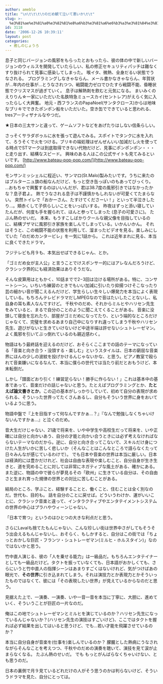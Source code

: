 ```yaml
---
author: ameblo
title: "\n\t\t\t\tのだめ観て泣いて悪いか\t\t"
slug: >-
  %e3%81%ae%e3%81%a0%e3%82%81%e8%a6%b3%e3%81%a6%e6%b3%a3%e3%81%84%e3%81%a6%e6%82%aa%e3%81%84%e3%81%8b
id: 3118
date: '2006-12-26 10:39:11'
layout: post
categories:
  - 癒しのじょうろ
---
```


息子と同じバージョンの風邪をもらったとおもったら、彼の体の中で新しいバージョンのウィルスを開発していたらしい、私の修正セキュリティパッチは難なくすり抜けられて見事に感染してしまった。 喉イタ、微熱、全身だるい状態でうなされる。 プログラミングしなきゃならん、メール書かなきゃならん、年賀状が…年内の仕事が…とうなされつつ、戦闘能力ゼロでひたすら戦闘不能、昏睡状態でクリスマスが過ぎていく。 息子は解熱剤を飲むと元気になる。 まいみくのえりりん☆一家にいただいた名鉄特急ミュースカイ(セントレア)がえらく気に入ったらしく大興奮。 地元・西フランスのPapaNoel(サンタクロース)からは地味なブリキでできたポンポン船をいただいた。空き缶でできていると思われる、tresアーティザナルなやつだ。

★日本の三太サンと違って、ゲームソフトなどをあげたりはしない信条らしい。

さっそくサラダボゥルに水を張って遊んでみる。スポイトでタンクに水を入れて、ろうそくで火をつける。ブリキの端処理はぜんぜんいい加減だし火を使ってる時点でSTマークは到底取得できない代物だけど、見事にポンポンポン・・・と走り出す、結構なスピード。 興味のある人はこの公式サイトも見てみるといいです。 [http://www.bateau-pop-pop.com/](http://www.bateau-pop-pop.com/)

モンサンミッシェルに程近い、サンマロ(St.Malo)製みたいです。うちに来たのはブルターニュ旗の船なんだけど、もっと空き缶っぽいのもあってびっくり。 …おもちゃで興奮するのはいいんだが、君は38.7度の風邪引きではなかったかな？息子君よ。 熱でうなされる息子は不謹慎かもしれないが可愛くてたまらない。 突然トイレで「おかーさん、たすけてくださーい！」といって半泣きしたり…。頬赤くして子供らしいことをいっぱいする。 昨夜はずっと添い寝していたんだが、何度も手を握られて、ほんと参ってしまった (息子の可愛さに)。 たぶん熱のせいだ。 本来、もうすこしばかりクールな親父像を目指しているのに、結構ブザマに風邪引き家族を楽しんでしまっている。いかんいかん。 それはそうと、この戦闘不能の状態を利用して、溜まったビデオを見る。楽しみにしていた「のだめカンタービレ」を一気に1話から。 これは近年まれに見る、本当に良くできたドラマ。

フジテレビも月９も、本気出せばできるじゃん、とか。

「ゴミだめ女が主人公」と言うことでけスポンサー的にはアレなんだろうけど、クラシック界的にも経済効果はありそうだな。

そんな皮算用はともかく、10話までで2−3回は泣ける場所がある。特に、コンサートシーン。いちいち練習のときでもいい加減に引いたり抑揚つけそこなったり芸の細かい音が聞こえるんだけど、学生らしい生々しい爆発力を本当によく表現している。もちろんテレビドラマだしMPEGなので音はたいしたことないし、私自身の耳も素人なんですけど。 千秋やのだめ、それからミルヒやハリセン先生をみていると、まるで自分のことのように聞こえてくることがある。 音楽に没頭して寝食を忘れたり、部屋がゴミだめになってたり、という端的なところだけじゃなくて、完璧を求めるあまり自己中になりすれ違ってしまう千秋やハリセン先生、遊びがないと生きていけないけど中途半端は許せないシュトレーゼマン。 よく風邪を引いてぶっ倒れているのも親近感わく。

物語はもう最終話を迎えるのだけど、おそらくここまでの話のテーマになっている「音楽と向き合う・没頭する・楽しむ」というスタイルは、日本の窮屈な音楽界にほんの少しの波紋を投げかけるんじゃないかな、と思う。ピアノ教室で殴られて音楽嫌いになるなんて、本当に僕らの世代では当たり前だとおもうけど、本末転倒だ。

しかし「譜面どおり引く！練習足らない！勝手に作らない！」これは基本中の基本であって、音楽だけの話じゃないと思う。たとえばプログラミングとか、**たとえば論文書きとか**。この辺の基本がしっかりしていて、初めて自分の表現が求められる、そういった世界ってたくさんあるし、自分もそういう世界に身をおいているように思う。

物語中盤で『上を目指すって何なんですかぁ…？』『なんで勉強しなくちゃいけないんですかぁ…』と泣くのだめ。

音大生だけじゃない、21歳で将来を、いや中学生や高校生だって将来を、いや正確には自分と向かいあう、自分の才能と向かい合うときには必ず考えなければならないテーマなのだから。逆に、自分と向き合ってこないで、スキルだけ身につけた人生がいかに苦しく悲しいか（そんなことはこんなところで語らなくたって日々みんなが感じているわけで）。 でも日本や音楽の世界は本当に厳しい。日本は経済的には豊かだけれど、社会は自由な表現や楽しむこと、自分自身が生き生きと、道を究めることに対しては非常にネガティブな風土がある、確かにある。また逆に、物語の中で彼らが夢見るその「欧州」に生きている自分は、その自由さと生まれ育った規律の世界との対比に苦しむことがある。

結局のところ、学ぶこと、経験することと、働くこと、住むことは全く別なのだ。世代も、目的も。 話を自分のことに戻せば。どういうわけか、運がいいことに、クラシック音楽と違って、インタラクティブやエンタテイメントシステムの世界の中心はプラハやウィーンじゃない。

「日本で育つ」というのはひとつの大きな利点だと思う。

さらにLavalも捨てたもんじゃない、こんな珍しい街は世界中さがしてもそうそう出会えるもんじゃないし、おそらく、もしかすると、自分はこの街では「ちょっとおかしな巨匠・フランツ・シュトレーゼマン(ミルヒ・ホルスタイン)」なのではないかと思う。

竹中直人演じる、彼の「人を乗せる能力」は一級品だ。もちろんエンタテイナーとしても一級品だけど。タクトを振っていなくても、日本語がおかしくても、さらにいうと竹中直人の指揮シーンはあまりすごくはないけれど、気がつけばあの眼光で、**その世界**に引き込まれてしまう。それは演技力とか表現力とかそういったものではなくて、彼には「その表現したい世界」が見えているからなのだと思う。

見据えた上で、一演奏、一演奏、いや一音一音を本当に丁寧に、大胆に、進めていく、そういうことが巨匠の一片なのだ。

俺はこの地でシュトレーゼマンとミルヒを演じているのか？ハリセン先生になっているんじゃないか？(ハリセン先生の演技はすごいけど)、ここではタクトを握れば必ず結果を出してはいると思うけど、でも…若い才能を飛躍させているのか？

本当に自分自身が音楽を(仕事を)楽しんでいるのか？ 朦朧とした熱病にうなされながらそんなことを考えつつ、千秋やのだめの演奏を聴いて、演技を見て涙が止まらなくなる。 たぶん熱のせいだ。 でも もっとがんばらなくちゃいけない、とも思うのだ。

日本の裏側で月９見ているどれだけの人がそう思うのかは判らないけど、そういうドラマを見た、自分にとっては。
